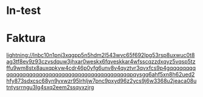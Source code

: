 # ln-test

# Faktura
[lightning://lnbc10n1pnj3xqgpp5n5hdm2l543wvc65f692lpg53rsp8uxwuc0t8ag3tf8ev9z93czvsdquw3jhxar0weskx6fqveskkar4wfsscqzzdxqyz5vqsp5tzffu9wm8stx8auxqpkyw4cdr46p0yfg6unv8v4qyztvr3qvxfcs9p4gqqqqqqqqqqqqqqqqqqqqqqqqqqqqqqqqqqqqqqqqqqqqqqpqysgq6ahf5xn8h62ued2hfy873sdxcsc68yn9yxwzr95lrhljw7pnc9pxyd96z2ycs9j6w3368u2jeaca08utntysrrngu3lg4sxq2eem2ssqyxzjrg
](lightning://lnbc10n1pnj3xqgpp5n5hdm2l543wvc65f692lpg53rsp8uxwuc0t8ag3tf8ev9z93czvsdquw3jhxar0weskx6fqveskkar4wfsscqzzdxqyz5vqsp5tzffu9wm8stx8auxqpkyw4cdr46p0yfg6unv8v4qyztvr3qvxfcs9p4gqqqqqqqqqqqqqqqqqqqqqqqqqqqqqqqqqqqqqqqqqqqqqqpqysgq6ahf5xn8h62ued2hfy873sdxcsc68yn9yxwzr95lrhljw7pnc9pxyd96z2ycs9j6w3368u2jeaca08utntysrrngu3lg4sxq2eem2ssqyxzjrg
)
